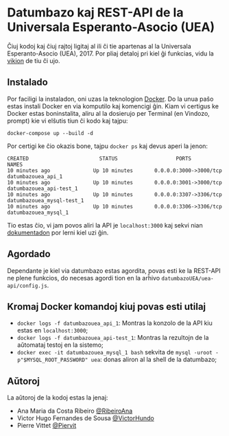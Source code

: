 # Datumbazo kaj REST-API de la Universala Esperanto-Asocio (UEA)

Ĉiuj kodoj kaj ĉiuj rajtoj ligitaj al ili ĉi tie apartenas al la Universala Esperanto-Asocio (UEA), 2017.
Por pliaj detaloj pri kiel ĝi funkcias, vidu la [vikion](https://github.com/RibeiroAna/datumbazoUEA/wiki) de tiu ĉi ujo.

## Instalado

Por faciligi la instaladon, oni uzas la teknologion [Docker](https://www.docker.com/community-edition). Do la unua paŝo estas instali Docker en via komputilo kaj komencigi ĝin. Kiam vi certigus ke Docker estas boninstalita, aliru al la dosierujo per Terminal (en Vindozo, prompt) kie vi elŝutis tiun ĉi kodo kaj tajpu:

 `docker-compose up --build -d`
 
 Por certigi ke ĉio okazis bone, tajpu `docker ps` kaj devus aperi la jenon: 
 
````
CREATED                       STATUS                   PORTS                                NAMES
10 minutes ago              Up 10 minutes       0.0.0.0:3000->3000/tcp   datumbazouea_api_1
10 minutes ago              Up 10 minutes       0.0.0.0:3001->3000/tcp   datumbazouea_api-test_1
10 minutes ago              Up 10 minutes       0.0.0.0:3307->3306/tcp   datumbazouea_mysql-test_1
10 minutes ago              Up 10 minutes       0.0.0.0:3306->3306/tcp   datumbazouea_mysql_1

````

Tio estas ĉio, vi jam povos aliri la API je `localhost:3000` kaj sekvi nian [dokumentadon](https://github.com/RibeiroAna/datumbazoUEA/wiki) por lerni kiel uzi ĝin. 

## Agordado

Dependante je kiel via datumbazo estas agordita, povas esti ke la REST-API ne plene funkcios, do necesas agordi tion en la arĥivo `datumbazoUEA/uea-api/config.js`. 

## Kromaj Docker komandoj kiuj povas esti utilaj

* `docker logs -f datumbazouea_api_1`: Montras la konzolo de la API kiu estas en `localhost:3000`;
* `docker logs -f datumbazouea_api-test_1`: Montras la rezultojn de la aǔtomataj testoj en la sistemo;
* `docker exec -it datumbazouea_mysql_1 bash` sekvita de `mysql -uroot -p"$MYSQL_ROOT_PASSWORD" uea`: donas aliron al la shell de la datumbazo;


## Aǔtoroj

La aǔtoroj de la kodoj estas la jenaj:
- Ana Maria da Costa Ribeiro [@RibeiroAna](https://github.com/RibeiroAna/)
- Victor Hugo Fernandes de Sousa [@VictorHundo](https://github.com/VictorHundo/)
- Pierre Vittet [@Piervit](https://github.com/Piervit/)
